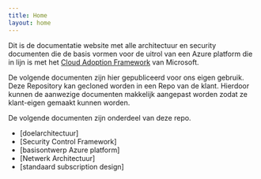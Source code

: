 ```yaml
---
title: Home
layout: home
---
```


Dit is de documentatie website met alle architectuur en security documenten die de basis vormen voor de uitrol van een Azure platform die in lijn is met het [Cloud Adoption Framework](https://learn.microsoft.com/en-us/azure/cloud-adoption-framework/get-started/) van Microsoft. 

De volgende documenten zijn hier gepubliceerd voor ons eigen gebruik. Deze Repository kan gecloned worden in een Repo van de klant. Hierdoor kunnen de aanwezige documenten makkelijk aangepast worden zodat ze klant-eigen gemaakt kunnen worden.

De volgende documenten zijn onderdeel van deze repo.

* [doelarchitectuur]
* [Security Control Framework]
* [basisontwerp Azure platform]
* [Netwerk Architectuur]
* [standaard subscription design]

